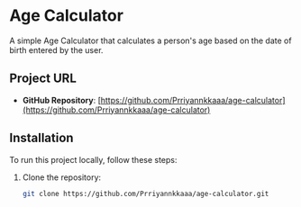 # Age Calculator

A simple Age Calculator that calculates a person's age based on the date of birth entered by the user.

## Project URL

- **GitHub Repository**: [https://github.com/Prriyannkkaaa/age-calculator](https://github.com/Prriyannkkaaa/age-calculator)


## Installation

To run this project locally, follow these steps:

1. Clone the repository:
   ```bash
   git clone https://github.com/Prriyannkkaaa/age-calculator.git
